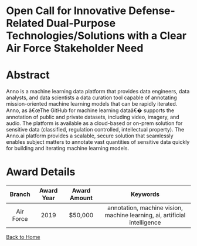 
Open Call for Innovative Defense-Related Dual-Purpose Technologies/Solutions with a Clear Air Force Stakeholder Need
====================================================================================================================

# Abstract


Anno is a machine learning data platform that provides data engineers, data analysts, and data scientists a data curation tool capable of annotating mission-oriented machine learning models that can be rapidly iterated. Anno, as â€œThe GitHub for machine learning dataâ€� supports the annotation of public and private datasets, including video, imagery, and audio. The platform is available as a cloud-based or on-prem solution for sensitive data (classified, regulation controlled, intellectual property). The Anno.ai platform provides a scalable, secure solution that seamlessly enables subject matters to annotate vast quantities of sensitive data quickly for building and iterating machine learning models.  

# Award Details

|Branch|Award Year|Award Amount|Keywords|
| :---: | :---: | :---: | :---: |
|Air Force|2019|$50,000|annotation, machine vision, machine learning, ai, artificial intelligence|
  
  


[Back to Home](https://github.com/chrischow/dod_sbir_awards/Reports/DJ/#1541)